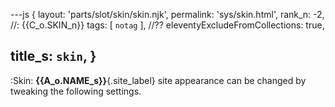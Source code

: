---js
{
  layout: 'parts/slot/skin/skin.njk',
  permalink: 'sys/skin.html',
  rank_n: -2,    //: {{C_o.SKIN_n}}
  tags:      [ `notag` ],
  //?? eleventyExcludeFromCollections: true,

  title_s: `skin`,
}
---
:Skin:
__{{A_o.NAME_s}}__{.site_label} site appearance can be changed by tweaking the following settings.